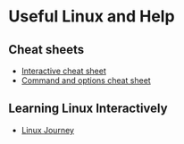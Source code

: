 # Useful Linux and Help

## Cheat sheets

* [Interactive cheat sheet](https://linux-commands.labex.io/)
* [Command and options cheat sheet](https://cheatography.com/davechild/cheat-sheets/linux-command-line/)

## Learning Linux Interactively

* [Linux Journey](https://linuxjourney.com/)